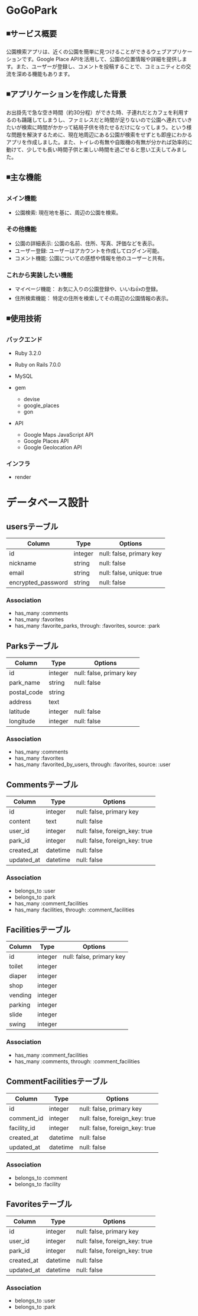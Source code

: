 # GoGoPark

## ◾サービス概要
公園検索アプリは、近くの公園を簡単に見つけることができるウェブアプリケーションです。Google Place APIを活用して、公園の位置情報や詳細を提供します。また、ユーザーが登録し、コメントを投稿することで、コミュニティとの交流を深める機能もあります。

## ◾アプリケーションを作成した背景
お出掛先で急な空き時間（約30分程）ができた時、子連れだとカフェを利用するのも躊躇してしまうし、ファミレスだと時間が足りないので公園へ連れていきたいが検索に時間がかかって結局子供を待たせるだけになってしまう。という様な問題を解決するために、現在地周辺にある公園が検索をせずとも即座にわかるアプリを作成しました。また、トイレの有無や自販機の有無が分かれば効率的に動けて、少しでも長い時間子供と楽しい時間を過ごせると思い工夫してみました。


## ◾主な機能

### メイン機能
- 公園検索: 現在地を基に、周辺の公園を検索。

### その他機能
- 公園の詳細表示: 公園の名前、住所、写真、評価などを表示。
- ユーザー登録: ユーザーはアカウントを作成してログイン可能。
- コメント機能: 公園についての感想や情報を他のユーザーと共有。

### これから実装したい機能
- マイページ機能： お気に入りの公園登録や、いいね👍の登録。
- 住所検索機能： 特定の住所を検索してその周辺の公園情報の表示。

## ◾使用技術
### バックエンド
- Ruby 3.2.0
- Ruby on Rails 7.0.0
- MySQL
- gem
  - devise
  - google_places
  - gon

- API
  - Google Maps JavaScript API
  - Google Places API
  - Google Geolocation API
    
### インフラ
- render

# データベース設計
## usersテーブル

| Column             | Type    | Options     |
| ------------------ | ------  | ----------- |
| id                 | integer | null: false, primary key |
| nickname           | string  | null: false |
| email              | string  | null: false, unique: true |
| encrypted_password | string  | null: false |

### Association
- has_many :comments
- has_many :favorites
- has_many :favorite_parks, through: :favorites, source: :park

## Parksテーブル
| Column             | Type    | Options     |
| ------------------ | ------  | ----------- |
| id                 | integer | null: false, primary key |
| park_name          | string  | null: false |
| postal_code        | string  |
| address            | text    |
| latitude           | integer | null: false |
| longitude          | integer | null: false |

### Association
- has_many :comments
- has_many :favorites
- has_many :favorited_by_users, through: :favorites, source: :user  

## Commentsテーブル
| Column             | Type    | Options     |
| ------------------ | ------  | ----------- |
| id                 | integer | null: false, primary key |
| content            | text    | null: false |
| user_id            | integer | null: false, foreign_key: true |
| park_id            | integer | null: false, foreign_key: true |
| created_at         | datetime | null: false |
| updated_at         | datetime | null: false |

### Association
- belongs_to :user
- belongs_to :park
- has_many :comment_facilities
- has_many :facilities, through: :comment_facilities

## Facilitiesテーブル
| Column             | Type    | Options     |
| ------------------ | ------  | ----------- |
| id                 | integer | null: false, primary key |
| toilet             | integer |
| diaper             | integer |
| shop               | integer |
| vending            | integer |
| parking            | integer |
| slide              | integer |
| swing              | integer |

### Association
- has_many :comment_facilities
- has_many :comments, through: :comment_facilities

## CommentFacilitiesテーブル
| Column             | Type    | Options     |
| ------------------ | ------  | ----------- |
| id                 |  integer | null: false, primary key |
| comment_id         | integer | null: false, foreign_key: true |
| facility_id        | integer | null: false, foreign_key: true |
| created_at         | datetime | null: false
| updated_at         | datetime | null: false

### Association
- belongs_to :comment
- belongs_to :facility


## Favoritesテーブル
| Column             | Type    | Options     |
| ------------------ | ------  | ----------- |
| id                 | integer | null: false, primary key |
| user_id            | integer |null: false, foreign_key: true |
| park_id            | integer |null: false, foreign_key: true |
| created_at         | datetime | null: false |
| updated_at         | datetime | null: false |

### Association
- belongs_to :user
- belongs_to :park

